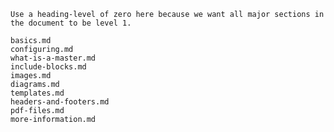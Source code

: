 ```comment
Use a heading-level of zero here because we want all major sections in
the document to be level 1.
```
```{.include heading-level=0}
basics.md
configuring.md
what-is-a-master.md
include-blocks.md
images.md
diagrams.md
templates.md
headers-and-footers.md
pdf-files.md
more-information.md
```

